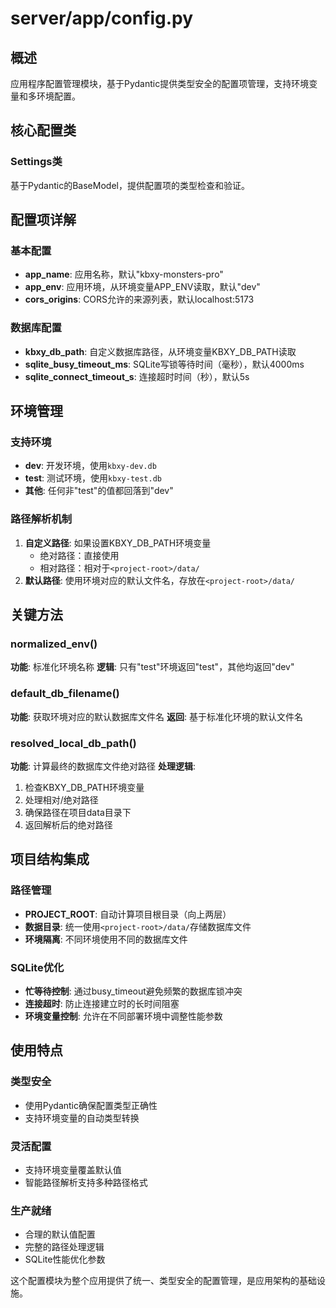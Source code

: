 # server/app/config.py

## 概述
应用程序配置管理模块，基于Pydantic提供类型安全的配置项管理，支持环境变量和多环境配置。

## 核心配置类

### Settings类
基于Pydantic的BaseModel，提供配置项的类型检查和验证。

## 配置项详解

### 基本配置
- **app_name**: 应用名称，默认"kbxy-monsters-pro"
- **app_env**: 应用环境，从环境变量APP_ENV读取，默认"dev"
- **cors_origins**: CORS允许的来源列表，默认localhost:5173

### 数据库配置
- **kbxy_db_path**: 自定义数据库路径，从环境变量KBXY_DB_PATH读取
- **sqlite_busy_timeout_ms**: SQLite写锁等待时间（毫秒），默认4000ms
- **sqlite_connect_timeout_s**: 连接超时时间（秒），默认5s

## 环境管理

### 支持环境
- **dev**: 开发环境，使用`kbxy-dev.db`
- **test**: 测试环境，使用`kbxy-test.db`
- **其他**: 任何非"test"的值都回落到"dev"

### 路径解析机制
1. **自定义路径**: 如果设置KBXY_DB_PATH环境变量
   - 绝对路径：直接使用
   - 相对路径：相对于`<project-root>/data/`
2. **默认路径**: 使用环境对应的默认文件名，存放在`<project-root>/data/`

## 关键方法

### normalized_env()
**功能**: 标准化环境名称
**逻辑**: 只有"test"环境返回"test"，其他均返回"dev"

### default_db_filename()
**功能**: 获取环境对应的默认数据库文件名
**返回**: 基于标准化环境的默认文件名

### resolved_local_db_path()
**功能**: 计算最终的数据库文件绝对路径
**处理逻辑**:
1. 检查KBXY_DB_PATH环境变量
2. 处理相对/绝对路径
3. 确保路径在项目data目录下
4. 返回解析后的绝对路径

## 项目结构集成

### 路径管理
- **PROJECT_ROOT**: 自动计算项目根目录（向上两层）
- **数据目录**: 统一使用`<project-root>/data/`存储数据库文件
- **环境隔离**: 不同环境使用不同的数据库文件

### SQLite优化
- **忙等待控制**: 通过busy_timeout避免频繁的数据库锁冲突
- **连接超时**: 防止连接建立时的长时间阻塞
- **环境变量控制**: 允许在不同部署环境中调整性能参数

## 使用特点

### 类型安全
- 使用Pydantic确保配置类型正确性
- 支持环境变量的自动类型转换

### 灵活配置
- 支持环境变量覆盖默认值
- 智能路径解析支持多种路径格式

### 生产就绪
- 合理的默认值配置
- 完整的路径处理逻辑
- SQLite性能优化参数

这个配置模块为整个应用提供了统一、类型安全的配置管理，是应用架构的基础设施。